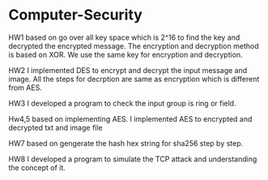 # Computer-Security
HW1 based on go over all key space which is 2^16 to find the key and decrypted the encrypted message. The encryption and decryption method is based on XOR. We use the same key for encryption and decryption.


HW2 I implemented DES to encrypt and decrypt the input message and image. All the steps for decrption are same as encryption which is different from AES.

HW3 I developed a program to check the input group is ring or field.

Hw4,5 based on implementing AES. I implemented AES to encrypted and decrypted txt and image file

HW7 based on gengerate the hash hex string for sha256 step by step.

HW8 I developed a program to simulate the TCP attack and understanding the concept of it.
